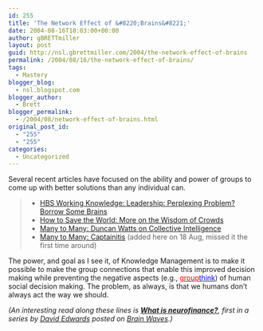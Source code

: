 ```yaml
---
id: 255
title: 'The Network Effect of &#8220;Brains&#8221;'
date: 2004-08-16T18:03:00+00:00
author: gBRETTmiller
layout: post
guid: http://nsl.gbrettmiller.com/2004/the-network-effect-of-brains
permalink: /2004/08/16/the-network-effect-of-brains/
tags:
  - Mastery
blogger_blog:
  - nsl.blogspot.com
blogger_author:
  - Brett
blogger_permalink:
  - /2004/08/network-effect-of-brains.html
original_post_id:
  - "255"
  - "255"
categories:
  - Uncategorized
---
```

Several recent articles have focused on the ability and power of groups to come up with better solutions than any individual can. 

> 
> 
>   * [HBS Working Knowledge: Leadership: Perplexing Problem? Borrow Some Brains](http://hbswk.hbs.edu/item.jhtml?id=4318&t=leadership)
>   * [How to Save the World: More on the Wisdom of Crowds](http://blogs.salon.com/0002007/2004/08/12.html#a838)
>   * [Many to Many: Duncan Watts on Collective Intelligence](http://www.corante.com/many/archives/2004/08/12/duncan_watts_on_collective_intelligence.php)
>   * [Many to Many: Captainitis](http://www.corante.com/many/archives/2004/08/17/captainitis.php) (added here on 18 Aug, missed it the first time around)

The power, and goal as I see it, of Knowledge Management is to make it possible to make the group connections that enable this improved decision making while preventing the negative aspects (e.g., [<span style="color:red;">group</span><span style="color:blue;">think</span>](http://www.google.com/search?sourceid=navclient&ie=UTF-8&q=groupthink)) of human social decision making. The problem, as always, is that we humans don&#8217;t always act the way we should.

_(An interesting read along these lines is **[What is neurofinance?](http://www.corante.com/brainwaves/archives/005593.html)**, first in a series by [David Edwards](http://www.neurofinance.com/) posted on [Brain Waves](http://www.corante.com/brainwaves/).)_